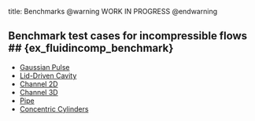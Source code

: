 title: Benchmarks
@warning WORK IN PROGRESS @endwarning

## Benchmark test cases for incompressible flows ## {ex_fluidincomp_benchmark}

* [Gaussian Pulse](gaussianPulse/index.html)
* [Lid-Driven Cavity](LidDrivenCavity/index.htmp)
* [Channel 2D](Channel2D/index.html)
* [Channel 3D](Channel3D/index.html)
* [Pipe](Pipe/index.html)
* [Concentric Cylinders](ConcentricCylinders/index.html)
